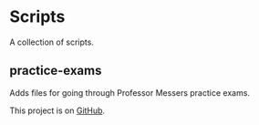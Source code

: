# Scripts

A collection of scripts.

## practice-exams
Adds files for going through Professor Messers practice exams.

This project is on [GitHub](https://github.com/JulianFechner/scripts).
